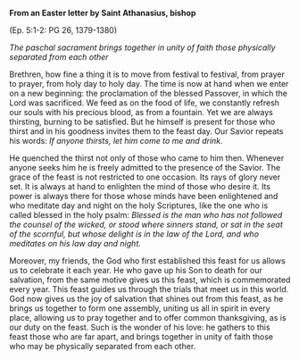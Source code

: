 

**From an Easter letter by Saint Athanasius, bishop**

(Ep. 5:1-2: PG 26, 1379-1380)

_The paschal sacrament brings together in unity of faith those physically separated from each other_

Brethren, how fine a thing it is to move from festival to festival, from prayer to prayer, from holy day to holy day. The time is now at hand when we enter on a new beginning: the proclamation of the blessed Passover, in which the Lord was sacrificed. We feed as on the food of life, we constantly refresh our souls with his precious blood, as from a fountain. Yet we are always thirsting, burning to be satisfied. But he himself is present for those who thirst and in his goodness invites them to the feast day. Our Savior repeats his words: _If anyone thirsts, let him come to me and drink._

He quenched the thirst not only of those who came to him then. Whenever anyone seeks him he is freely admitted to the presence of the Savior. The grace of the feast is not restricted to one occasion. Its rays of glory never set. It is always at hand to enlighten the mind of those who desire it. Its power is always there for those whose minds have been enlightened and who meditate day and night on the holy Scriptures, like the one who is called blessed in the holy psalm: _Blessed is the man who has not followed the counsel of the wicked, or stood where sinners stand, or sat in the seat of the scornful, but whose delight is in the law of the Lord, and who meditates on his law day and night._

Moreover, my friends, the God who first established this feast for us allows us to celebrate it each year. He who gave up his Son to death for our salvation, from the same motive gives us this feast, which is commemorated every year. This feast guides us through the trials that meet us in this world. God now gives us the joy of salvation that shines out from this feast, as he brings us together to form one assembly, uniting us all in spirit in every place, allowing us to pray together and to offer common thanksgiving, as is our duty on the feast. Such is the wonder of his love: he gathers to this feast those who are far apart, and brings together in unity of faith those who may be physically separated from each other.

